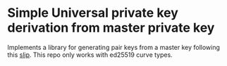 # Simple Universal private key derivation from master private key 

Implements a library for generating pair keys from a master key following this [slip](https://github.com/satoshilabs/slips/blob/master/slip-0010.md).
This repo only works with ed25519 curve types.
